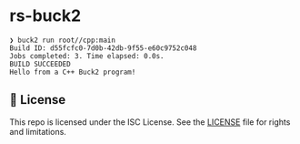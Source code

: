 # rs-buck2

```command
❯ buck2 run root//cpp:main
Build ID: d55fcfc0-7d0b-42db-9f55-e60c9752c048
Jobs completed: 3. Time elapsed: 0.0s.
BUILD SUCCEEDED
Hello from a C++ Buck2 program!
```

## 📄 License

This repo is licensed under the ISC License. See the [LICENSE](LICENSE) file for rights and limitations.
